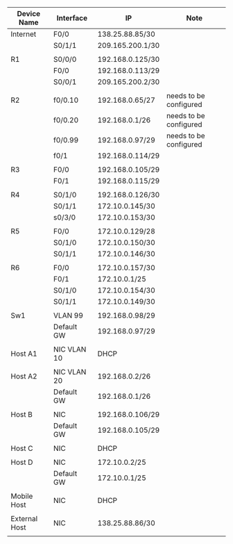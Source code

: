 

| Device Name   | Interface   | IP               | Note                   |
| ------------- | ----------- | ---------------- | ---------------------- |
| Internet      | F0/0        | 138.25.88.85/30  |                        |
|               | S0/1/1      | 209.165.200.1/30 |                        |
|               |             |                  |                        |
| R1            | S0/0/0      | 192.168.0.125/30 |                        |
|               | F0/0        | 192.168.0.113/29 |                        |
|               | S0/0/1      | 209.165.200.2/30 |                        |
|               |             |                  |                        |
| R2            | f0/0.10     | 192.168.0.65/27  | needs to be configured |
|               | f0/0.20     | 192.168.0.1/26   | needs to be configured |
|               | f0/0.99     | 192.168.0.97/29  | needs to be configured |
|               | f0/1        | 192.168.0.114/29 |                        |
|               |             |                  |                        |
| R3            | F0/0        | 192.168.0.105/29 |                        |
|               | F0/1        | 192.168.0.115/29 |                        |
|               |             |                  |                        |
| R4            | S0/1/0      | 192.168.0.126/30 |                        |
|               | S0/1/1      | 172.10.0.145/30  |                        |
|               | s0/3/0      | 172.10.0.153/30  |                        |
|               |             |                  |                        |
| R5            | F0/0        | 172.10.0.129/28  |                        |
|               | S0/1/0      | 172.10.0.150/30  |                        |
|               | S0/1/1      | 172.10.0.146/30  |                        |
|               |             |                  |                        |
| R6            | F0/0        | 172.10.0.157/30  |                        |
|               | F0/1        | 172.10.0.1/25    |                        |
|               | S0/1/0      | 172.10.0.154/30  |                        |
|               | S0/1/1      | 172.10.0.149/30  |                        |
|               |             |                  |                        |
| Sw1           | VLAN 99     | 192.168.0.98/29  |                        |
|               | Default GW  | 192.168.0.97/29  |                        |
|               |             |                  |                        |
| Host A1       | NIC VLAN 10 | DHCP             |                        |
|               |             |                  |                        |
| Host A2       | NIC VLAN 20 | 192.168.0.2/26   |                        |
|               | Default GW  | 192.168.0.1/26   |                        |
|               |             |                  |                        |
| Host B        | NIC         | 192.168.0.106/29 |                        |
|               | Default GW  | 192.168.0.105/29 |                        |
|               |             |                  |                        |
| Host C        | NIC         | DHCP             |                        |
|               |             |                  |                        |
| Host D        | NIC         | 172.10.0.2/25    |                        |
|               | Default GW  | 172.10.0.1/25    |                        |
|               |             |                  |                        |
| Mobile Host   | NIC         | DHCP             |                        |
|               |             |                  |                        |
| External Host | NIC         | 138.25.88.86/30  |                        |
|               |             |                  |                        |
